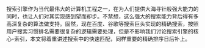 搜索引擎作为当代最伟大的计算机工程之一，在为人们提供大海寻针般强大能力的同时，也让人们对其实现感到望而却步。不禁想，这么强大的搜索能力背后得有多高深复杂的算法做支持。固然，现在百度、谷歌等搜索巨头实现的精确搜索，按照用户搜索习惯排名需要很复杂的逻辑需要处理，但是不影响我们讨论搜索引擎的核心-索引，本文将着重讲述搜索中的快速匹配，同样重要的精确排序日后补上。



